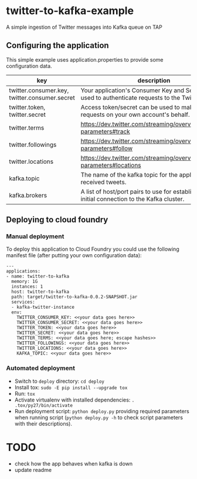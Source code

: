 # twitter-to-kafka-example
A simple ingestion of Twitter messages into Kafka queue on TAP

## Configuring the application
This simple example uses application.properties to provide some configuration data.

|key                                          | description|
|---                                          |---|
|twitter.consumer.key, twitter.consumer.secret| Your application's Consumer Key and Secret are used to authenticate requests to the Twitter Platform.|
|twitter.token, twitter.secret                | Access token/secret can be used to make API requests on your own account's behalf.|
|twitter.terms                                | https://dev.twitter.com/streaming/overview/request-parameters#track |
|twitter.followings                           | https://dev.twitter.com/streaming/overview/request-parameters#follow|
|twitter.locations                            | https://dev.twitter.com/streaming/overview/request-parameters#locations|
|kafka.topic                                  | The name of the kafka topic for the application to received tweets. |
|kafka.brokers                                | A list of host/port pairs to use for establishing the initial connection to the Kafka cluster.|


## Deploying to cloud foundry

### Manual deployment
To deploy this application to Cloud Foundry you could use the following manifest file (after putting your own configuration data):

    ---
    applications:
    - name: twitter-to-kafka
      memory: 1G
      instances: 1
      host: twitter-to-kafka
      path: target/twitter-to-kafka-0.0.2-SNAPSHOT.jar
      services:
      - kafka-twitter-instance
      env:
        TWITTER_CONSUMER_KEY: <<your data goes here>>
        TWITTER_CONSUMER_SECRET: <<your data goes here>>
        TWITTER_TOKEN: <<your data goes here>>
        TWITTER_SECRET: <<your data goes here>>
        TWITTER_TERMS: <<your data goes here; escape hashes>>
        TWITTER_FOLLOWINGS: <<your data goes here>>
        TWITTER_LOCATIONS: <<your data goes here>>
        KAFKA_TOPIC: <<your data goes here>>

### Automated deployment
* Switch to `deploy` directory: `cd deploy`
* Install tox: `sudo -E pip install --upgrade tox`
* Run: `tox`
* Activate virtualenv with installed dependencies: `. .tox/py27/bin/activate`
* Run deployment script: `python deploy.py` providing required parameters when running script (`python deploy.py -h` to check script parameters with their descriptions).


# TODO
* check how the app behaves when kafka is down
* update readme
